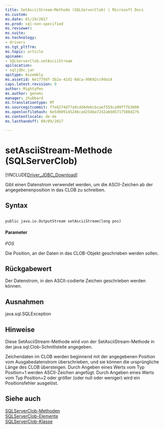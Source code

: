 ```yaml
---
title: SetAsciiStream-Methode (SQLServerClob) | Microsoft Docs
ms.custom: 
ms.date: 01/19/2017
ms.prod: sql-non-specified
ms.reviewer: 
ms.suite: 
ms.technology:
- drivers
ms.tgt_pltfrm: 
ms.topic: article
apiname:
- SQLServerClob.setAsciiStream
apilocation:
- sqljdbc.jar
apitype: Assembly
ms.assetid: 6e1779df-3b2a-41d1-8dca-99692cc9da14
caps.latest.revision: 9
author: MightyPen
ms.author: genemi
manager: jhubbard
ms.translationtype: MT
ms.sourcegitcommit: f7e6274d77a9cdd4de6cbcaef559ca99f77b3608
ms.openlocfilehash: 6e5d609145246cad254ba7242a0dd5717588d276
ms.contentlocale: de-de
ms.lasthandoff: 09/09/2017

---
```

# <a name="setasciistream-method-sqlserverclob"></a>setAsciiStream-Methode (SQLServerClob)
[!INCLUDE[Driver_JDBC_Download](../../../includes/driver_jdbc_download.md)]

  Gibt einen Datenstrom verwendet werden, um die ASCII-Zeichen ab der angegebenenposition in das CLOB zu schreiben.  
  
## <a name="syntax"></a>Syntax  
  
```  
  
public java.io.OutputStream setAsciiStream(long pos)  
```  
  
#### <a name="parameters"></a>Parameter  
 *POS*  
  
 Die Position, an der Daten in das CLOB-Objekt geschrieben werden sollen.  
  
## <a name="return-value"></a>Rückgabewert  
 Der Datenstrom, in den ASCII-codierte Zeichen geschrieben werden können.  
  
## <a name="exceptions"></a>Ausnahmen  
 java.sql.SQLException  
  
## <a name="remarks"></a>Hinweise  
 Diese SetAsciiStream-Methode wird von der SetAsciiStream-Methode in der java.sql.Clob-Schnittstelle angegeben.  
  
 Zeichendaten im CLOB werden beginnend mit der angegebenen Position vom Ausgabedatenstrom überschrieben, und sie können die ursprüngliche Länge des CLOB übersteigen. Durch Angeben eines Werts vom Typ Position+1 werden ASCII-Zeichen angefügt. Durch Angeben eines Werts vom Typ Position+2 oder größer (oder null oder weniger) wird ein Positionsfehler ausgelöst.  
  
## <a name="see-also"></a>Siehe auch  
 [SQLServerClob-Methoden](../../../connect/jdbc/reference/sqlserverclob-methods.md)   
 [SQLServerClob-Elemente](../../../connect/jdbc/reference/sqlserverclob-members.md)   
 [SQLServerClob-Klasse](../../../connect/jdbc/reference/sqlserverclob-class.md)  
  
  
